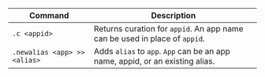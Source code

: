 | Command | Description |
| ------------- | ------------- |
| `.c <appid>` | Returns curation for `appid`. An app name can be used in place of `appid`. |
| `.newalias <app> >> <alias>` | Adds `alias` to `app`. `App` can be an app name, appid, or an existing alias. |
